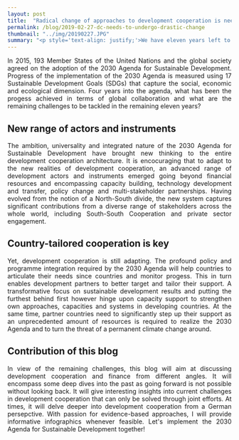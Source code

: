 ```yaml
---
layout: post
title:  "Radical change of approaches to development cooperation is needed"
permalink: /blog/2019-02-27-dc-needs-to-undergo-drastic-change
thumbnail: "../img/20190227.JPG"
summary: "<p style='text-align: justify;'>We have eleven years left to implement the ambitious 2030 Agenda and to put our world back on a sustainable path that respects the boundaries of our planet, leaving no one behind. To achieve this challenging task, development cooperation needs to undergo a drastic change.</p>"
---
```


<p style='text-align: justify;'> In 2015, 193 Member States of the United Nations and the global society agreed on the adoption of the 2030 Agenda for Sustainable Development. Progress of the implementation of the 2030 Agenda is measured using 17 Sustainable Development Goals (SDGs) that capture the social, economic and ecological dimension. Four years into the agenda, what has been the progess achieved in terms of global collaboration and what are the remaining challenges to be tackled in the remaining eleven years?</p>

## New range of actors and instruments
<p style='text-align: justify;'> The ambition, universality and integrated nature of the 2030 Agenda for Sustainable Development have brought new thinking to the entire development cooperation architecture. It is encocuraging that to adapt to the new realities of development cooperation, an advanced range of development actors and instruments emerged going beyond financial resources and encompassing capacity building, technology development and transfer, policy change and multi-stakeholder partnerships. Having evolved from the notion of a North-South divide, the new system captures significant contributions from a diverse range of stakeholders across the whole world, including South-South Cooperation and private sector engagement.</p>

## Country-tailored cooperation is key
<p style='text-align: justify;'> Yet, development cooperation is still adapting. The profound policy and programme integration required by the 2030 Agenda will help countries to articulate their needs since countries and monitor progess. This in turn enables development partners to better target and tailor their support. A transformative focus on sustainable development results and putting the furthest behind first however hinge upon capacity support to strengthen own approaches, capacities and systems in developing countries. At the same time, partner countries need to significantly step up their support as an unprecedented amount of resources is required to realize the 2030 Agenda and to turn the threat of a permanent climate change around.</p>

## Contribution of this blog
<p style='text-align: justify;'> In view of the remaining challenges, this blog will aim at discussing development cooperation and finance from different angles. It will encompass some deep dives into the past as going forward is not possible without looking back. It will give interesting insights into current challenges in development cooperation that can only be solved through joint efforts. At times, it will delve deeper into development cooperation from a German persepctive. With passion for evidence-based approaches, I will provide informative infographics whenever feasible. Let's implement the 2030 Agenda for Sustainable Development together!
